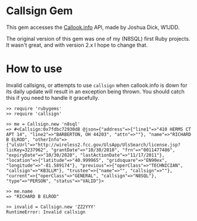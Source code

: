 Callsign Gem
============

This gem accesses the [Callook.info](http://callook.info) API,
made by Joshua Dick, W1JDD.

The original version of this gem was one of my (N8SQL) first Ruby
projects. It wasn't great, and with version 2.x I hope to change that.


How to use
==========

Invalid callsigns, or attempts to use `callsign` when callook.info
is down for its daily update will result in an exception being
thrown. You should catch this if you need to handle it gracefully.

    >> require 'rubygems'
    >> require 'callsign'

    >> me = Callsign.new 'n8sql'
    => #<Callsign:0x7fdbc72930d8 @json={"address"=>{"line1"=>"410 HERMS CT APT 14", "line2"=>"BARBERTON, OH 44203", "attn"=>""}, "name"=>"RICHARD B ELROD", "otherInfo"=>{"ulsUrl"=>"http://wireless2.fcc.gov/UlsApp/UlsSearch/license.jsp?licKey=3237962", "grantDate"=>"10/30/2010", "frn"=>"0011477486", "expiryDate"=>"10/30/2020", "lastActionDate"=>"11/17/2011"}, "location"=>{"latitude"=>"40.999965", "gridsquare"=>"EN90ex", "longitude"=>"-81.589174"}, "previous"=>{"operClass"=>"TECHNICIAN", "callsign"=>"KB3LLM"}, "trustee"=>{"name"=>"", "callsign"=>""}, "current"=>{"operClass"=>"GENERAL", "callsign"=>"N8SQL"}, "type"=>"PERSON", "status"=>"VALID"}> 

    >> me.name
    => "RICHARD B ELROD" 

    >> invalid = Callsign.new 'ZZ2YYY'
    RuntimeError: Invalid callsign

